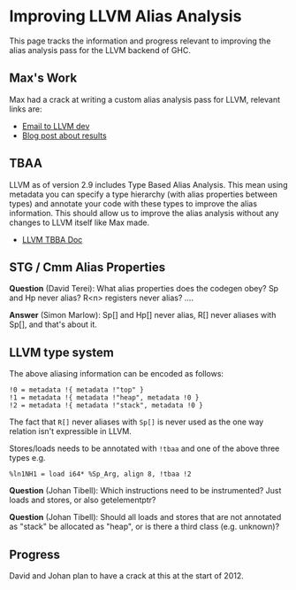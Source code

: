 # Improving LLVM Alias Analysis



This page tracks the information and progress relevant to improving the alias analysis pass for the LLVM backend of GHC.


## Max's Work



Max had a crack at writing a custom alias analysis pass for LLVM, relevant links are:


- [
  Email to LLVM dev](http://lists.cs.uiuc.edu/pipermail/llvmdev/2011-September/043603.html)
- [ Blog post about results](http://blog.omega-prime.co.uk/?p=135)

## TBAA



LLVM as of version 2.9 includes Type Based Alias Analysis. This mean using metadata you can specify a type hierarchy (with alias properties between types) and annotate your code with these types to improve the alias information. This should allow us to improve the alias analysis without any changes to LLVM itself like Max made.


- [ LLVM TBBA Doc](http://llvm.org/docs/LangRef.html#tbaa)

## STG / Cmm Alias Properties



**Question** (David Terei): What alias properties does the codegen obey? Sp and Hp never alias? R\<n\> registers never alias? ....



**Answer** (Simon Marlow): Sp\[\] and Hp\[\] never alias, R\[\] never aliases with Sp\[\], and that's about it.


## LLVM type system



The above aliasing information can be encoded as follows:


```wiki
!0 = metadata !{ metadata !"top" }
!1 = metadata !{ metadata !"heap", metadata !0 }
!2 = metadata !{ metadata !"stack", metadata !0 }
```


The fact that `R[]` never aliases with `Sp[]` is never used as the one way relation isn't expressible in LLVM.



Stores/loads needs to be annotated with `!tbaa` and one of the above three types e.g.


```wiki
%ln1NH1 = load i64* %Sp_Arg, align 8, !tbaa !2
```


**Question** (Johan Tibell): Which instructions need to be instrumented? Just loads and stores, or also getelementptr?



**Question** (Johan Tibell): Should all loads and stores that are not annotated as "stack" be allocated as "heap", or is there a third class (e.g. unknown)? 


## Progress



David and Johan plan to have a crack at this at the start of 2012.


